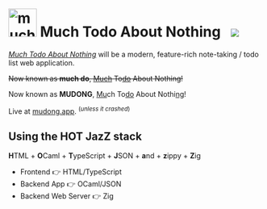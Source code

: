 <h1><picture>
  <source
    media="(prefers-color-scheme: dark)"
    srcset="https://github.com/typio/much-todo/assets/26017543/72f1c0b6-945d-4450-8e8c-5d4b391f0b36"
  />
  <source
    media="(prefers-color-scheme: light)"
    srcset="https://github.com/typio/much-todo/assets/26017543/3c394546-58fb-4efc-96fb-bb3124d0ccb7"
  />
  <img
    alt="much todo logo"
    width="56"
    src="https://github.com/typio/mudong/assets/26017543/3c394546-58fb-4efc-96fb-bb3124d0ccb7"
  />
</picture>  Much Todo About Nothing &nbsp; <!--<img src="https://tokei.rs/b1/github/typio/much-todo"/>--> <img src="https://img.shields.io/uptimerobot/ratio/7/m795572920-cba6912bdf1aa8d654e76cf8?style=plastic"/>
</sub></h1>

[_Much Todo About Nothing_](https://muchtodo.app) will be a modern, feature-rich note-taking / todo list web application.

~~Now known as **much do**, <ins>Much</ins> To<ins>do</ins> About Nothing!~~

Now known as **MUDONG**, <ins>Mu</ins>ch To<ins>do</ins> About Nothi<ins>ng</ins>!

Live at [mudong.app](https://mudong.app). <sup>(*unless it crashed*)</sup>

## Using the **HOT JazZ** stack

**H**TML + **O**Caml + **T**ypeScript + **J**SON + **a**nd + **z**ippy + **Z**ig

- Frontend 👉 HTML/TypeScript
- Backend App 👉 OCaml/JSON
- Backend Web Server 👉 Zig
